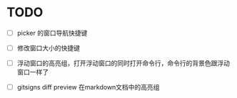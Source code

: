 # TODO

- [ ] picker 的窗口导航快捷键

- [ ] 修改窗口大小的快捷键

- [ ] 浮动窗口的高亮组，打开浮动窗口的同时打开命令行，命令行的背景色跟浮动窗口一样了

- [ ] gitsigns diff preview 在markdown文档中的高亮组

